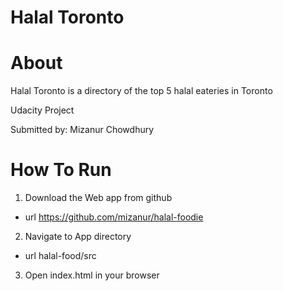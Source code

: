 # Halal Toronto

# About

   Halal Toronto is a directory of the top 5 halal eateries in Toronto

   Udacity Project

   Submitted by: Mizanur Chowdhury

# How To Run

1. Download the Web app from github

  * url https://github.com/mizanur/halal-foodie

2. Navigate to App directory

  * url halal-food/src

3. Open index.html in your browser
